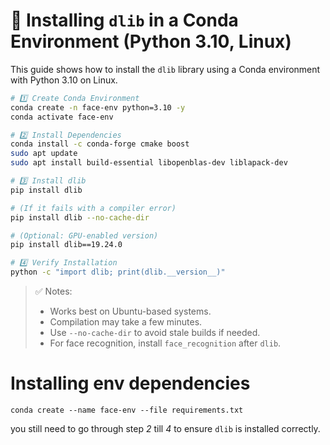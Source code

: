 # 🧠 Installing `dlib` in a Conda Environment (Python 3.10, Linux)

This guide shows how to install the `dlib` library using a Conda environment with Python 3.10 on Linux.

```bash
# 1️⃣ Create Conda Environment
conda create -n face-env python=3.10 -y
conda activate face-env

# 2️⃣ Install Dependencies
conda install -c conda-forge cmake boost
sudo apt update
sudo apt install build-essential libopenblas-dev liblapack-dev

# 3️⃣ Install dlib
pip install dlib

# (If it fails with a compiler error)
pip install dlib --no-cache-dir

# (Optional: GPU-enabled version)
pip install dlib==19.24.0

# 4️⃣ Verify Installation
python -c "import dlib; print(dlib.__version__)"
```

> ✅ Notes:
> - Works best on Ubuntu-based systems.
> - Compilation may take a few minutes.
> - Use `--no-cache-dir` to avoid stale builds if needed.
> - For face recognition, install `face_recognition` after `dlib`.

# Installing env dependencies

`conda create --name face-env --file requirements.txt`

you still need to go through step *2* till *4* to ensure `dlib` is installed correctly.